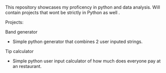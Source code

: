 This repository showcases my proficency in python and data analysis.
Will contain projects that wont be strictly in Python as well .

Projects:
  
  Band generator
  
  - Simple python generator that combines 2 user inputed strings.
  
  Tip calculator
  
  - Simple python user input calculator of how much does everyone pay at an restaurant.

